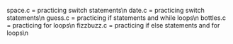 space.c = practicing switch statements\n
date.c = practicing switch statements\n
guess.c = practicing if statements and while loops\n
bottles.c = practicing for loops\n
fizzbuzz.c = practicing if else statements and for loops\n
